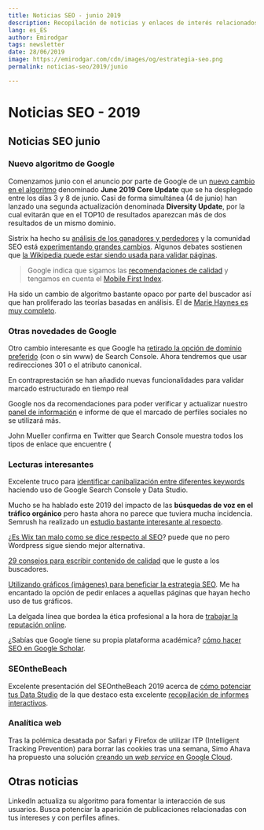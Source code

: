 ```yaml
---
title: Noticias SEO - junio 2019
description: Recopilación de noticias y enlaces de interés relacionados con el SEO y Marketing digital
lang: es_ES
author: Emirodgar
tags: newsletter
date: 28/06/2019
image: https://emirodgar.com/cdn/images/og/estrategia-seo.png
permalink: noticias-seo/2019/junio

---
```


# Noticias SEO - 2019


## Noticias SEO junio

### Nuevo algoritmo de Google

Comenzamos junio con el anuncio por parte de Google de un [nuevo cambio en el algoritmo](https://twitter.com/searchliaison/status/1135275028834947073) denominado **June 2019 Core Update** que se ha desplegado entre los días 3 y 8 de junio. Casi de forma simultánea (4 de junio) han lanzado una segunda actualización denominada **Diversity Update**, por la cual evitarán que en el TOP10 de resultados aparezcan más de dos resultados de un mismo dominio. 

Sistrix ha hecho su [análisis de los ganadores y perdedores](https://www.sistrix.com/blog/google-core-update-more-content-and-news-sites-affected/) y la comunidad SEO está [experimentando grandes cambios](https://www.seroundtable.com/google-june-2019-core-update-big-27682.html).  Algunos debates sostienen que [la Wikipedia puede estar siendo usada para validar páginas](https://www.searchenginejournal.com/google-june-update-wikipedia/313731/).

> Google indica que sigamos las [recomendaciones de calidad](https://static.googleusercontent.com/media/www.google.com/en//insidesearch/howsearchworks/assets/searchqualityevaluatorguidelines.pdf) y tengamos en cuenta el [Mobile First Index](https://developers.google.com/search/mobile-sites/mobile-first-indexing).

Ha sido un cambio de algoritmo bastante opaco por parte del buscador así que han proliferado las teorías basadas en análisis. El de [Marie Haynes es muy completo](https://www.mariehaynes.com/june-3-2019-core-quality-update/). 

### Otras novedades de Google

Otro cambio interesante es que Google ha [retirado la opción de dominio preferido](https://webmasters.googleblog.com/2019/06/bye-bye-preferred-domain-setting.html) (con o sin www) de Search Console. Ahora tendremos que usar redirecciones 301 o el atributo canonical.

En contraprestación se han añadido nuevas funcionalidades para validar marcado estructurado en tiempo real

<amp-twitter 
  width="375"
  height="472"
  layout="responsive"
  data-tweetid="1143162650332979202">
</amp-twitter>

Google nos da recomendaciones para poder verificar y actualizar nuestro [panel de información](https://support.google.com/knowledgepanel/answer/7534842?hl=es) e informe de que el marcado de perfiles sociales no se utilizará más.

<amp-twitter 
  width="375"
  height="472"
  layout="responsive"
  data-tweetid="1143558928439005184">
</amp-twitter>

John Mueller confirma en Twitter que Search Console muestra todos los tipos de enlace que encuentre (

### Lecturas interesantes

Excelente truco para [identificar canibalización entre diferentes keywords](https://strategiq.co/how-to-identify-keyword-cannibalisation/) haciendo uso de Google Search Console y Data Studio.

Mucho se ha hablado este 2019 del impacto de las **búsquedas de voz en el tráfico orgánico** pero hasta ahora no parece que tuviera mucha incidencia. Semrush ha realizado un [estudio bastante interesante al respecto](https://www.semrush.com/blog/voice-search-study/).

¿[Es Wix tan malo como se dice respecto al SEO](https://ahrefs.com/blog/wix-seo/)? puede que no pero Wordpress sigue siendo mejor alternativa.

[29 consejos para escribir contenido de calidad](https://databox.com/seo-copywriting-tips) que le guste a los buscadores.

[Utilizando gráficos (imágenes) para beneficiar la estrategia SEO](https://www.semrush.com/blog/how-to-add-faq-schema-google-tag-manager). Me ha encantado la opción de pedir enlaces a aquellas páginas que hayan hecho uso de tus gráficos. 

La delgada línea que bordea la ética profesional a la hora de [trabajar la reputación online](https://www.buzzfeednews.com/article/craigsilverman/google-search-manipulation-online-reputation-expert).

¿Sabías que Google tiene su propia plataforma académica? [cómo hacer SEO en Google Scholar](https://www.distilled.net/resources/google-scholar-indexation-ranking/).

### SEOntheBeach

Excelente presentación del SEOntheBeach 2019 acerca de [cómo potenciar tus Data Studio](https://es.slideshare.net/Memoriq/data-studio-al-rescate-seonthebeach-2019) de la que destaco esta excelente [recopilación de informes interactivos](https://datastudio.google.com/u/0/reporting/0B2lgFyX5qOqhbFE5RllsdFdtMXc/page/RKdH).

### Analítica web

Tras la polémica desatada por Safari y Firefox de utilizar ITP (Intelligent Tracking Prevention) para borrar las cookies tras una semana, Simo Ahava ha propuesto una solución [creando un *web service* en Google Cloud](https://www.simoahava.com/google-cloud/create-cookie-rewrite-web-service-google-cloud/).

## Otras noticias

LinkedIn actualiza su algoritmo para fomentar la interacción de sus usuarios. Busca potenciar la aparición de publicaciones relacionadas con tus intereses y con perfiles afines.

<amp-twitter 
  width="375"
  height="472"
  layout="responsive"
  data-tweetid="1143501025866899456">
</amp-twitter>

<!--stackedit_data:
eyJoaXN0b3J5IjpbMTQ2NTM5Mjk5NCwtNzEyMDg1NzU1LDgwMj
E3MTkzN119
-->